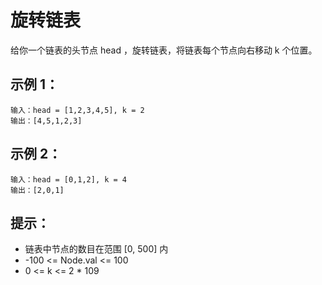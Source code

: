 # 旋转链表

给你一个链表的头节点 head ，旋转链表，将链表每个节点向右移动 k 个位置。

## 示例 1：
```
输入：head = [1,2,3,4,5], k = 2
输出：[4,5,1,2,3]
```

## 示例 2：
```
输入：head = [0,1,2], k = 4
输出：[2,0,1]
```

## 提示：
- 链表中节点的数目在范围 [0, 500] 内
- -100 <= Node.val <= 100
- 0 <= k <= 2 * 109
